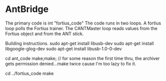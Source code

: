 # AntBridge

The primary code is int "fortius_code"
The code runs in two loops.  A fortius loop polls the Fortius trainer.  The CANTMaster loop reads values from the Fortius object and from the ANT stick.


Building instructions.
sudo apt-get install libusb-dev
sudo apt-get install libgoogle-glog-dev
sudo apt-get install libusb-1.0-0-dev

cd ant_code
make;make;		// for some reason the first time thru, the archiver gets permission denied...make twice cause I'm too lazy to fix it.

cd ../fortius_code
make

